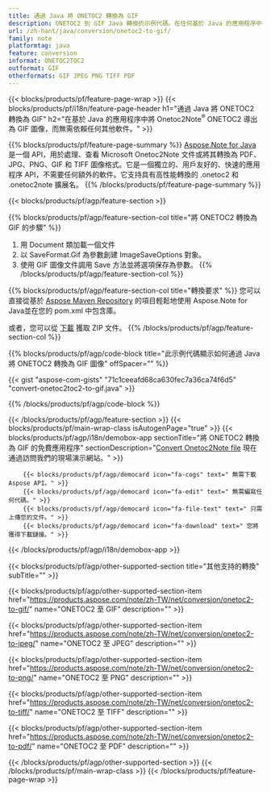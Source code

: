 ```yaml
---
title: 通過 Java 將 ONETOC2 轉換為 GIF
description: ONETOC2 到 GIF Java 轉換的示例代碼。在任何基於 Java 的應用程序中使用 API 示例代碼將 ONETOC2 文件批量轉換為 GIF。 
url: /zh-hant/java/conversion/onetoc2-to-gif/
family: note
platformtag: java
feature: conversion
informat: ONETOC2TOC2
outformat: GIF
otherformats: GIF JPEG PNG TIFF PDF
---
```

{{< blocks/products/pf/feature-page-wrap >}}
{{< blocks/products/pf/i18n/feature-page-header h1="通過 Java 將 ONETOC2 轉換為 GIF" h2="在基於 Java 的應用程序中將 Onetoc2Note<sup>&reg;</sup> ONETOC2 導出為 GIF 圖像，而無需依賴任何其他軟件。" >}}

{{% blocks/products/pf/feature-page-summary %}}
[Aspose.Note for Java](https://products.aspose.com/note/java/) 是一個 API，用於處理、查看 Microsoft Onetoc2Note 文件或將其轉換為 PDF、JPG、PNG、GIF 和 TIFF 圖像格式。它是一個獨立的、用戶友好的、快速的應用程序 API，不需要任何額外的軟件。它支持具有高性能轉換的 .onetoc2 和 .onetoc2note 擴展名。
{{% /blocks/products/pf/feature-page-summary  %}}

{{< blocks/products/pf/agp/feature-section >}}

{{% blocks/products/pf/agp/feature-section-col title="將 ONETOC2 轉換為 GIF 的步驟" %}}
1. 用 Document 類加載一個文件
2. 以 SaveFormat.Gif 為參數創建 ImageSaveOptions 對象。
3. 使用 GIF 圖像文件調用 Save 方法並將選項保存為參數。
{{% /blocks/products/pf/agp/feature-section-col %}}

{{% blocks/products/pf/agp/feature-section-col title="轉換要求" %}}
您可以直接從基於 [Aspose Maven Repository](https://repository.aspose.com/note/) 的項目輕鬆地使用 Aspose.Note for Java並在您的 pom.xml 中包含庫。

或者，您可以從 [下載](https://releases.aspose.com/note/java) 獲取 ZIP 文件。
{{% /blocks/products/pf/agp/feature-section-col %}}

{{% blocks/products/pf/agp/code-block title="此示例代碼顯示如何通過 Java 將 ONETOC2 轉換為 GIF 圖像" offSpacer="" %}}

{{< gist "aspose-com-gists" "71c1ceeafd68ca630fec7a36ca74f6d5" "convert-onetoc2toc2-to-gif.java" >}}

{{% /blocks/products/pf/agp/code-block %}}

{{< /blocks/products/pf/agp/feature-section >}}
{{< blocks/products/pf/main-wrap-class isAutogenPage="true" >}}
{{< blocks/products/pf/agp/i18n/demobox-app sectionTitle="將 ONETOC2 轉換為 GIF 的免費應用程序" sectionDescription="[Convert Onetoc2Note file](https://products.aspose.app/note/conversion/onetoc2note-to-gif) 現在通過訪問我們的現場演示網站。" >}}

        {{< blocks/products/pf/agp/democard icon="fa-cogs" text=" 無需下載 Aspose API。" >}}
        {{< blocks/products/pf/agp/democard icon="fa-edit" text=" 無需編寫任何代碼。" >}}
        {{< blocks/products/pf/agp/democard icon="fa-file-text" text=" 只需上傳您的文件。" >}}
        {{< blocks/products/pf/agp/democard icon="fa-download" text=" 您將獲得下載鏈接。" >}}
		
{{< /blocks/products/pf/agp/i18n/demobox-app >}}

{{< blocks/products/pf/agp/other-supported-section title="其他支持的轉換" subTitle="" >}}

{{< blocks/products/pf/agp/other-supported-section-item href="https://products.aspose.com/note/zh-TW/net/conversion/onetoc2-to-gif/" name="ONETOC2 至 GIF" description="" >}}

{{< blocks/products/pf/agp/other-supported-section-item href="https://products.aspose.com/note/zh-TW/net/conversion/onetoc2-to-jpeg/" name="ONETOC2 至 JPEG" description="" >}}

{{< blocks/products/pf/agp/other-supported-section-item href="https://products.aspose.com/note/zh-TW/net/conversion/onetoc2-to-png/" name="ONETOC2 至 PNG" description="" >}}

{{< blocks/products/pf/agp/other-supported-section-item href="https://products.aspose.com/note/zh-TW/net/conversion/onetoc2-to-tiff/" name="ONETOC2 至 TIFF" description="" >}}

{{< blocks/products/pf/agp/other-supported-section-item href="https://products.aspose.com/note/zh-TW/net/conversion/onetoc2-to-pdf/" name="ONETOC2 至 PDF" description="" >}}



{{< /blocks/products/pf/agp/other-supported-section >}}
{{< /blocks/products/pf/main-wrap-class >}}
{{< /blocks/products/pf/feature-page-wrap >}}